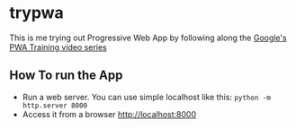 # trypwa

This is me trying out Progressive Web App by following along the [Google's PWA Training video series](https://www.youtube.com/playlist?list=PLNYkxOF6rcIB2xHBZ7opgc2Mv009X87Hh)

## How To run the App

* Run a web server. You can use simple localhost like this: `python -m http.server 8000`
* Access it from a browser <http://localhost:8000>